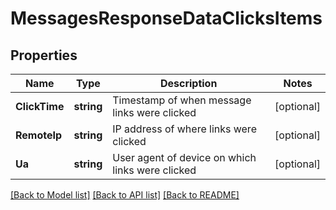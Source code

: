# MessagesResponseDataClicksItems

## Properties

Name | Type | Description | Notes
------------ | ------------- | ------------- | -------------
**ClickTime** | **string** | Timestamp of when message links were clicked | [optional] 
**RemoteIp** | **string** | IP address of where links were clicked | [optional] 
**Ua** | **string** | User agent of device on which links were clicked | [optional] 

[[Back to Model list]](../README.md#documentation-for-models) [[Back to API list]](../README.md#documentation-for-api-endpoints) [[Back to README]](../README.md)


